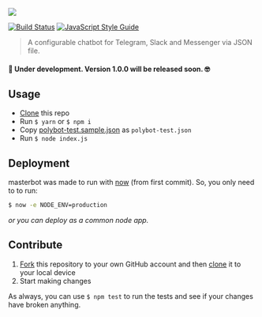 ![](https://raw.githubusercontent.com/polybot-io/art/master/masterbot/repo-banner.png)

[![Build Status](https://travis-ci.org/polybot-io/masterbot-node.svg?branch=master)](https://travis-ci.org/polybot-io/masterbot-node)
[![JavaScript Style Guide](https://img.shields.io/badge/code%20style-standard-brightgreen.svg)](http://standardjs.com/)

> A configurable chatbot for Telegram, Slack and Messenger via JSON file.

#### 🚧 Under development. Version 1.0.0 will be released soon. 🤓

## Usage

- [Clone](https://help.github.com/articles/cloning-a-repository/) this repo
- Run `$ yarn` or `$ npm i`
- Copy [polybot-test.sample.json](./polybot-test.sample.json) as `polybot-test.json`
- Run `$ node index.js`

## Deployment

masterbot was made to run with [now](https://github.com/zeit/now) (from first commit). So, you only need to to run:

```bash
$ now -e NODE_ENV=production
```

_or you can deploy as a common node app._

## Contribute

1. [Fork](https://help.github.com/articles/fork-a-repo/) this repository to your own GitHub account and then [clone](https://help.github.com/articles/cloning-a-repository/) it to your local device
2. Start making changes

As always, you can use `$ npm test` to run the tests and see if your changes have broken anything.
